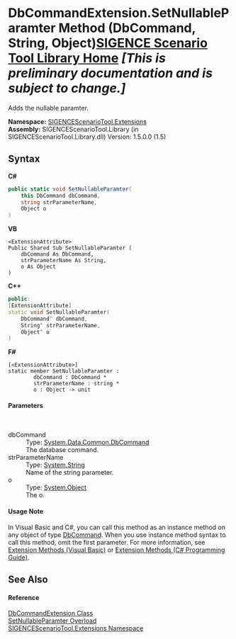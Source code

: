 # DbCommandExtension.SetNullableParamter Method (DbCommand, String, Object)<a href="https://github.com/ObiWanLansi/SIGENCE-Scenario-Tool">SIGENCE Scenario Tool Library Home</a> _**\[This is preliminary documentation and is subject to change.\]**_

Adds the nullable paramter.

**Namespace:**&nbsp;<a href="f2af11f5-ae9d-3dcc-a4a9-ba07a037925f.md">SIGENCEScenarioTool.Extensions</a><br />**Assembly:**&nbsp;SIGENCEScenarioTool.Library (in SIGENCEScenarioTool.Library.dll) Version: 1.5.0.0 (1.5)

## Syntax

**C#**<br />
``` C#
public static void SetNullableParamter(
	this DbCommand dbCommand,
	string strParameterName,
	Object o
)
```

**VB**<br />
``` VB
<ExtensionAttribute>
Public Shared Sub SetNullableParamter ( 
	dbCommand As DbCommand,
	strParameterName As String,
	o As Object
)
```

**C++**<br />
``` C++
public:
[ExtensionAttribute]
static void SetNullableParamter(
	DbCommand^ dbCommand, 
	String^ strParameterName, 
	Object^ o
)
```

**F#**<br />
``` F#
[<ExtensionAttribute>]
static member SetNullableParamter : 
        dbCommand : DbCommand * 
        strParameterName : string * 
        o : Object -> unit 

```


#### Parameters
&nbsp;<dl><dt>dbCommand</dt><dd>Type: <a href="http://msdn2.microsoft.com/en-us/library/852d01k6" target="_blank">System.Data.Common.DbCommand</a><br />The database command.</dd><dt>strParameterName</dt><dd>Type: <a href="http://msdn2.microsoft.com/en-us/library/s1wwdcbf" target="_blank">System.String</a><br />Name of the string parameter.</dd><dt>o</dt><dd>Type: <a href="http://msdn2.microsoft.com/en-us/library/e5kfa45b" target="_blank">System.Object</a><br />The o.</dd></dl>

#### Usage Note
In Visual Basic and C#, you can call this method as an instance method on any object of type <a href="http://msdn2.microsoft.com/en-us/library/852d01k6" target="_blank">DbCommand</a>. When you use instance method syntax to call this method, omit the first parameter. For more information, see <a href="http://msdn.microsoft.com/en-us/library/bb384936.aspx">Extension Methods (Visual Basic)</a> or <a href="http://msdn.microsoft.com/en-us/library/bb383977.aspx">Extension Methods (C# Programming Guide)</a>.

## See Also


#### Reference
<a href="6a1cd324-3306-4361-4d98-8c0ba1fc899f.md">DbCommandExtension Class</a><br /><a href="5642ddd1-6d84-ad5b-ae2d-6f5573615243.md">SetNullableParamter Overload</a><br /><a href="f2af11f5-ae9d-3dcc-a4a9-ba07a037925f.md">SIGENCEScenarioTool.Extensions Namespace</a><br />